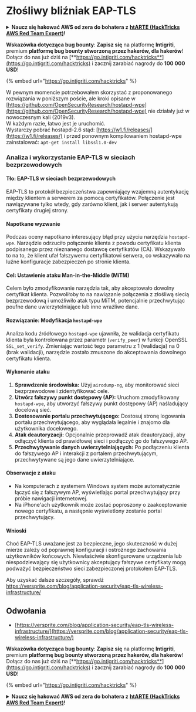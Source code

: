# Złośliwy bliźniak EAP-TLS

<details>

<summary><strong>Naucz się hakować AWS od zera do bohatera z</strong> <a href="https://training.hacktricks.xyz/courses/arte"><strong>htARTE (HackTricks AWS Red Team Expert)</strong></a><strong>!</strong></summary>

Inne sposoby wsparcia HackTricks:

* Jeśli chcesz zobaczyć swoją **firmę reklamowaną w HackTricks** lub **pobrać HackTricks w formacie PDF**, sprawdź [**PLAN SUBSKRYPCJI**](https://github.com/sponsors/carlospolop)!
* Zdobądź [**oficjalne gadżety PEASS & HackTricks**](https://peass.creator-spring.com)
* Odkryj [**Rodzinę PEASS**](https://opensea.io/collection/the-peass-family), naszą kolekcję ekskluzywnych [**NFT**](https://opensea.io/collection/the-peass-family)
* **Dołącz do** 💬 [**grupy Discord**](https://discord.gg/hRep4RUj7f) lub [**grupy telegramowej**](https://t.me/peass) lub **śledź** nas na **Twitterze** 🐦 [**@hacktricks_live**](https://twitter.com/hacktricks_live)**.**
* **Podziel się swoimi sztuczkami hakerskimi, przesyłając PR-y do** [**HackTricks**](https://github.com/carlospolop/hacktricks) i [**HackTricks Cloud**](https://github.com/carlospolop/hacktricks-cloud) github repos.

</details>

<img src="../../.gitbook/assets/i3.png" alt="" data-size="original">\
**Wskazówka dotycząca bug bounty**: **Zapisz się** na platformę **Intigriti**, premium **platformę bug bounty stworzoną przez hakerów, dla hakerów**! Dołącz do nas już dziś na [**https://go.intigriti.com/hacktricks**](https://go.intigriti.com/hacktricks) i zacznij zarabiać nagrody do **100 000 USD**!

{% embed url="https://go.intigriti.com/hacktricks" %}

W pewnym momencie potrzebowałem skorzystać z proponowanego rozwiązania w poniższym poście, ale kroki opisane w [https://github.com/OpenSecurityResearch/hostapd-wpe](https://github.com/OpenSecurityResearch/hostapd-wpe) nie działały już w nowoczesnym kali (2019v3).\
W każdym razie, łatwo jest je uruchomić.\
Wystarczy pobrać hostapd-2.6 stąd: [https://w1.fi/releases/](https://w1.fi/releases/) i przed ponownym kompilowaniem hostapd-wpe zainstalować: `apt-get install libssl1.0-dev`

### Analiza i wykorzystanie EAP-TLS w sieciach bezprzewodowych

#### Tło: EAP-TLS w sieciach bezprzewodowych
EAP-TLS to protokół bezpieczeństwa zapewniający wzajemną autentykację między klientem a serwerem za pomocą certyfikatów. Połączenie jest nawiązywane tylko wtedy, gdy zarówno klient, jak i serwer autentykują certyfikaty drugiej strony.

#### Napotkane wyzwanie
Podczas oceny napotkano interesujący błąd przy użyciu narzędzia `hostapd-wpe`. Narzędzie odrzuciło połączenie klienta z powodu certyfikatu klienta podpisanego przez nieznanego dostawcę certyfikatów (CA). Wskazywało to na to, że klient ufał fałszywemu certyfikatowi serwera, co wskazywało na luźne konfiguracje zabezpieczeń po stronie klienta.

#### Cel: Ustawienie ataku Man-in-the-Middle (MiTM)
Celem było zmodyfikowanie narzędzia tak, aby akceptowało dowolny certyfikat klienta. Pozwoliłoby to na nawiązanie połączenia z złośliwą siecią bezprzewodową i umożliwiło atak typu MiTM, potencjalnie przechwytując poufne dane uwierzytelniające lub inne wrażliwe dane.

#### Rozwiązanie: Modyfikacja `hostapd-wpe`
Analiza kodu źródłowego `hostapd-wpe` ujawniła, że walidacja certyfikatu klienta była kontrolowana przez parametr (`verify_peer`) w funkcji OpenSSL `SSL_set_verify`. Zmieniając wartość tego parametru z 1 (walidacja) na 0 (brak walidacji), narzędzie zostało zmuszone do akceptowania dowolnego certyfikatu klienta.

#### Wykonanie ataku
1. **Sprawdzenie środowiska:** Użyj `airodump-ng`, aby monitorować sieci bezprzewodowe i zidentyfikować cele.
2. **Utwórz fałszywy punkt dostępowy (AP):** Uruchom zmodyfikowany `hostapd-wpe`, aby utworzyć fałszywy punkt dostępowy (AP) naśladujący docelową sieć.
3. **Dostosowanie portalu przechwytującego:** Dostosuj stronę logowania portalu przechwytującego, aby wyglądała legalnie i znajomo dla użytkownika docelowego.
4. **Atak deautoryzacji:** Opcjonalnie przeprowadź atak deautoryzacji, aby odłączyć klienta od prawidłowej sieci i podłączyć go do fałszywego AP.
5. **Przechwytywanie danych uwierzytelniających:** Po podłączeniu klienta do fałszywego AP i interakcji z portalem przechwytującym, przechwytywane są jego dane uwierzytelniające.

#### Obserwacje z ataku
- Na komputerach z systemem Windows system może automatycznie łączyć się z fałszywym AP, wyświetlając portal przechwytujący przy próbie nawigacji internetowej.
- Na iPhone'ach użytkownik może zostać poproszony o zaakceptowanie nowego certyfikatu, a następnie wyświetlony zostanie portal przechwytujący.

#### Wnioski
Choć EAP-TLS uważane jest za bezpieczne, jego skuteczność w dużej mierze zależy od poprawnej konfiguracji i ostrożnego zachowania użytkowników końcowych. Niewłaściwie skonfigurowane urządzenia lub niespodziewający się użytkownicy akceptujący fałszywe certyfikaty mogą podważyć bezpieczeństwo sieci zabezpieczonej protokołem EAP-TLS.

Aby uzyskać dalsze szczegóły, sprawdź https://versprite.com/blog/application-security/eap-tls-wireless-infrastructure/

## Odwołania
* [https://versprite.com/blog/application-security/eap-tls-wireless-infrastructure/](https://versprite.com/blog/application-security/eap-tls-wireless-infrastructure/)

<img src="../../.gitbook/assets/i3.png" alt="" data-size="original">\
**Wskazówka dotycząca bug bounty**: **Zapisz się** na platformę **Intigriti**, premium **platformę bug bounty stworzoną przez hakerów, dla hakerów**! Dołącz do nas już dziś na [**https://go.intigriti.com/hacktricks**](https://go.intigriti.com/hacktricks) i zacznij zarabiać nagrody do **100 000 USD**!

{% embed url="https://go.intigriti.com/hacktricks" %}

<details>

<summary><strong>Naucz się hakować AWS od zera do bohatera z</strong> <a href="https://training.hacktricks.xyz/courses/arte"><strong>htARTE (HackTricks AWS Red Team Expert)</strong></a><strong>!</strong></summary>

Inne sposoby wsparcia HackTricks:

* Jeśli chcesz zobaczyć swoją **firmę reklamowaną w HackTricks** lub **pobrać HackTricks w formacie PDF**, sprawdź [**PLAN SUBSKRYPCJI**](https://github.com/sponsors/carlospolop)!
* Zdobądź [**oficjalne gadżety PEASS & HackTricks**](https://peass.creator-spring.com)
* Odkryj [**Rodzinę PEASS**](https://opensea.io/collection/the-peass-family), naszą kolekcję ekskluzywnych [**NFT**](https://opensea.io/collection/the-peass-family)
* **Dołącz do** 💬 [**grupy Discord**](https://discord.gg/hRep4RUj7f) lub [**grupy telegramowej**](https://t.me/peass) lub **śledź** nas na **Twitterze** 🐦 [**@hacktricks_live**](https://twitter.com/hacktricks_live)**.**
* **Podziel się swoimi sztuczkami hakerskimi, przesyłając PR-y do** [**HackTricks**
